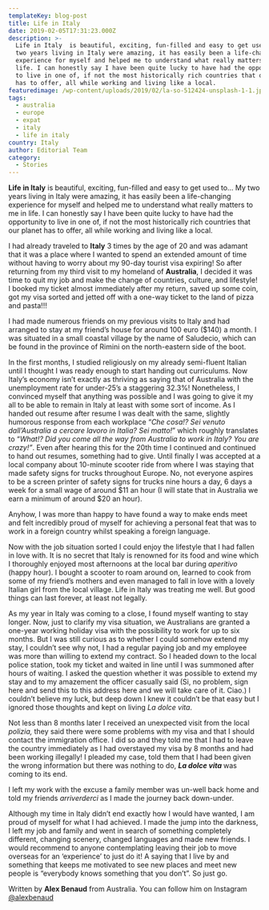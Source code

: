 ```yaml
---
templateKey: blog-post
title: Life in Italy
date: 2019-02-05T17:31:23.000Z
description: >-
  Life in Italy  is beautiful, exciting, fun-filled and easy to get used to… My
  two years living in Italy were amazing, it has easily been a life-changing
  experience for myself and helped me to understand what really matters to me in
  life. I can honestly say I have been quite lucky to have had the opportunity
  to live in one of, if not the most historically rich countries that our planet
  has to offer, all while working and living like a local.
featuredimage: /wp-content/uploads/2019/02/la-so-512424-unsplash-1-1.jpg
tags:
  - australia
  - europe
  - expat
  - italy
  - life in italy
country: Italy
author: Editorial Team
category:
  - Stories
---
```


<p>
  <span><strong>Life in Italy</strong> is beautiful, exciting, fun-filled and easy to get used to… My two years living in Italy were amazing, it has easily been a life-changing experience for myself and helped me to understand what really matters to me in life. I can honestly say I have been quite lucky to have had the opportunity to live in one of, if not the most historically rich countries that our planet has to offer, all while working and living like a local. </span>
</p>

<p>
  <span>I had already traveled to <strong>Italy</strong> 3 times by the age of 20 and was adamant that it was a place where I wanted to spend an extended amount of time without having to worry about my 90-day tourist visa expiring! So after returning from my third visit to my homeland of <strong>Australia</strong>, I decided it was time to quit my job and make the change of countries, culture, and lifestyle! I booked my ticket almost immediately after my return, saved up some coin, got my visa sorted and jetted off with a one-way ticket to the land of pizza and pasta!!! </span>
</p>

<p>
  <span>I had made numerous friends on my previous visits to Italy and had arranged to stay at my friend&#8217;s house for around 100 euro ($140) a month. I was situated in a small coastal village by the name of Saludecio, which can be found in the province of Rimini on the north-eastern side of the boot. </span>
</p>

<p>
  <span>In the first months, I studied religiously on my already semi-fluent Italian until I thought I was ready enough to start handing out curriculums. Now Italy’s economy isn’t exactly as thriving as saying that of Australia with the unemployment rate for under-25’s a staggering 32.3%! Nonetheless, I convinced myself that anything was possible and I was going to give it my all to be able to remain in Italy at least with some sort of income. As I handed out resume after resume I was dealt with the same, slightly humorous response from each workplace &#8220;<em>Che cosa!? Sei venuto dall’Australia a cercare lavoro in Italia? Sei matto!</em>&#8221; which roughly translates to &#8220;<em>What!? Did you come all the way from Australia to work in Italy? You are crazy!&#8221;</em>. Even after hearing this for the 20th time I continued and continued to hand out resumes, something had to give. Until finally I was accepted at a local company about 10-minute scooter ride from where I was staying that made safety signs for trucks throughout Europe. No, not everyone aspires to be a screen printer of safety signs for trucks nine hours a day, 6 days a week for a small wage of around $11 an hour (I will state that in Australia we earn a minimum of around $20 an hour). </span>
</p>

<p>
  <span>Anyhow, I was more than happy to have found a way to make ends meet and felt incredibly proud of myself for achieving a personal feat that was to work in a foreign country whilst speaking a foreign language. </span>
</p>

<p>
  <span>Now with the job situation sorted I could enjoy the lifestyle that I had fallen in love with. It is no secret that Italy is renowned for its food and wine which I thoroughly enjoyed most afternoons at the local bar during <i>aperitivo </i>(happy hour). I bought a scooter to roam around on, learned to cook from some of my friend&#8217;s mothers and even managed to fall in love with a lovely Italian girl from the local village. Life in Italy was treating me well. But good things can last forever, at least not legally. </span>
</p>

<p>
  <span>As my year in Italy was coming to a close, I found myself wanting to stay longer. Now, just to clarify my visa situation, we Australians are granted a one-year working holiday visa with the possibility to work for up to six months. But I was still curious as to whether I could somehow extend my stay, I couldn&#8217;t see why not, I had a regular paying job and my employee was more than willing to extend my contract. So I headed down to the local police station, took my ticket and waited in line until I was summoned after hours of waiting. I asked the question whether it was possible to extend my stay and to my amazement the officer casually said (Si, no problem, sign here and send this to this address here and we will take care of it. Ciao.) I couldn’t believe my luck, but deep down I knew it couldn’t be that easy but I ignored those thoughts and kept on living <i>La dolce vita</i>. </span>
</p>

<p>
  <span>Not less than 8 months later I received an unexpected visit from the local <i>polizia, </i>they said there were some problems with my visa and that I should contact the immigration office. I did so and they told me that I had to leave the country immediately as I had overstayed my visa by 8 months and had been working illegally! I pleaded my case, told them that I had been given the wrong information but there was nothing to do, <strong><i>La dolce vita </i></strong>was coming to its end. </span>
</p>

<p>
  <span>I left my work with the excuse a family member was un-well back home and told my friends <i>arriverderci </i>as I made the journey back down-under. </span>
</p>

<p>
  <span>Although my time in Italy didn’t end exactly how I would have wanted, I am proud of myself for what I had achieved. I made the jump into the darkness, I left my job and family and went in search of something completely different, changing scenery, changed languages and made new friends. I would recommend to anyone contemplating leaving their job to move overseas for an ‘experience’ to just do it! A saying that I live by and something that keeps me motivated to see new places and meet new people is “everybody knows something that you don’t”. So just go.</span>
</p>

Written by **Alex Benaud** from Australia. You can follow him on Instagram <a href="https://www.instagram.com/alexbenaud/" target="_blank" rel="noopener">@alexbenaud</a>
